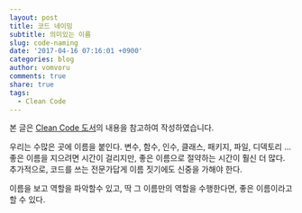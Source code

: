 ```yaml
---
layout: post
title: 코드 네이밍
subtitle: 의미있는 이름
slug: code-naming
date: '2017-04-16 07:16:01 +0900'
categories: blog
author: vomvoru
comments: true
share: true
tags:
  - Clean Code
---
```

본 글은 [Clean Code 도서][1]의 내용을 참고하여 작성하였습니다.

우리는 수많은 곳에 이름을 붙인다. 변수, 함수, 인수, 클래스, 패키지, 파일, 디덱토리 ...
좋은 이름을 지으려면 시간이 걸리지만, 좋은 이름으로 절약하는 시간이 훨신 더 많다.
추가적으로, 코드를 쓰는 전문가답게 이름 짓기에도 신중을 가해야 한다.

이름을 보고 역할을 파악할수 있고, 딱 그 이름만의 역할을 수행한다면, 좋은 이름이라고 할 수 있다.



[1]: http://www.insightbook.co.kr/%EB%8F%84%EC%84%9C-%EB%AA%A9%EB%A1%9D/ppp-%EC%8B%9C%EB%A6%AC%EC%A6%88/%ED%81%B4%EB%A6%B0%EC%BD%94%EB%93%9C "Clean Code"
